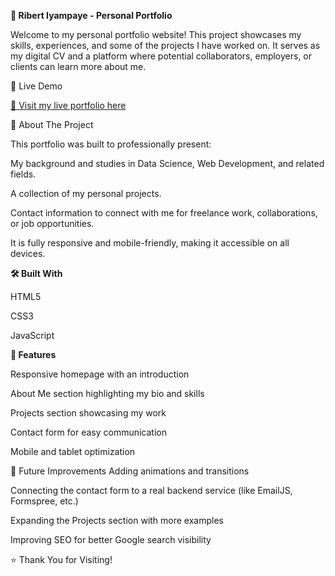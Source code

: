 **🌟 Ribert Iyampaye - Personal Portfolio**


Welcome to my personal portfolio website!
This project showcases my skills, experiences, and some of the projects I have worked on. It serves as my digital CV and a platform 
where potential collaborators, employers, or clients can learn more about me.



📍 Live Demo

[🔗 Visit my live portfolio here](https://iyampaye.github.io/ribertportfolio/)






📖 About The Project


This portfolio was built to professionally present:

My background and studies in Data Science, Web Development, and related fields.

A collection of my personal projects.

Contact information to connect with me for freelance work, collaborations, or job opportunities.

It is fully responsive and mobile-friendly, making it accessible on all devices.



**🛠️ Built With**

HTML5

CSS3

JavaScript


**🎯 Features**

Responsive homepage with an introduction

About Me section highlighting my bio and skills

Projects section showcasing my work

Contact form for easy communication

Mobile and tablet optimization

🚀 Future Improvements
Adding animations and transitions

Connecting the contact form to a real backend service (like EmailJS, Formspree, etc.)

Expanding the Projects section with more examples

Improving SEO for better Google search visibility


⭐ Thank You for Visiting!


